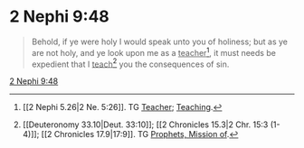 # 2 Nephi 9:48

> Behold, if ye were holy I would speak unto you of holiness; but as ye are not holy, and ye look upon me as a <u>teacher</u>[^a], it must needs be expedient that I <u>teach</u>[^b] you the consequences of sin.

[2 Nephi 9:48](https://www.churchofjesuschrist.org/study/scriptures/bofm/2-ne/9?lang=eng&id=p48#p48)


[^a]: [[2 Nephi 5.26|2 Ne. 5:26]]. TG [Teacher](https://www.churchofjesuschrist.org/study/scriptures/tg/teacher?lang=eng); [Teaching](https://www.churchofjesuschrist.org/study/scriptures/tg/teaching?lang=eng).
[^b]: [[Deuteronomy 33.10|Deut. 33:10]]; [[2 Chronicles 15.3|2 Chr. 15:3 (1-4)]]; [[2 Chronicles 17.9|17:9]]. TG [Prophets, Mission of](https://www.churchofjesuschrist.org/study/scriptures/tg/prophets-mission-of?lang=eng).
